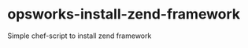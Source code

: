 opsworks-install-zend-framework
===============================

Simple chef-script to install zend framework
